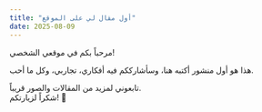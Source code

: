 ```yaml
---
title: "أول مقال لي على الموقع"
date: 2025-08-09
---
```


مرحباً بكم في موقعي الشخصي!

هذا هو أول منشور أكتبه هنا، وسأشارككم فيه أفكاري، تجاربي، وكل ما أحب.

تابعوني لمزيد من المقالات والصور قريباً.  
شكراً لزيارتكم! 🌟
